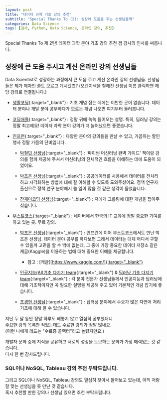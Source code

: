 ```yaml
---
layout: post
title: "데이터 과학 기초 강의 추천"
subtitle: "Special Thanks To (2): 성장에 도움을 주는 선생님들께"
categories: Data Science
tags: [감사, Python, Data Science, 온라인 강의, 추천]
---
```


Special Thanks To 제 2탄! 
데이터 과학 분야 기초 강의 추천 겸 감사의 인사를 써봅니다. 

## 성장에 큰 도움 주시고 계신 온라인 강의 선생님들 

Data Scientist로 성장하는 과정에서 큰 도움 주고 계신 온라인 강의 선생님들.
선생님들은 제가 제자인 줄도 모르고 계시겠죠? 
(오렌지색을 칠해진 선생님 이름 클릭하면 해당 강좌로 연결됩니다.)


* [생활코딩](https://opentutorials.org/course/1){:target="_blank"} : 기초 개념 잡는 데에는 이만한 곳이 없습니다. 데이터 분야나 개발 분야 공부하다가 모르는 개념 나오면 여기부터 둘러봅니다.  
  
* [코딩애플](https://codingapple.com/){:target="_blank"} : 정말 귀에 쏙쏙 들어오는 설명. 특히, 딥러닝 강의는 정말 최고예요! 데이터 과학 분야 강의가 더 늘어났으면 좋겠습니다.  

* [인프런](https://www.inflearn.com/){:target="_blank"} : 다양한 분야의 강의들을 만날 수 있고, 가끔하는 할인행사 정말 가뭄의 단비입니다.  

  * [박철민 선생님](https://www.inflearn.com/course/%ED%8C%8C%EC%9D%B4%EC%8D%AC-%EB%A8%B8%EC%8B%A0%EB%9F%AC%EB%8B%9D-%EC%99%84%EB%B2%BD%EA%B0%80%EC%9D%B4%EB%93%9C/){:target="_blank"} : '파이썬 머신러닝 완벽 가이드' 책이랑 강의를 함께 제공해 주셔서 머신러닝의 전체적인 흐름을 이해하는 데에 도움이 되었어요.  
  
  * [박조은 선생님](https://www.inflearn.com/course/%EA%B3%B5%EA%B3%B5%EB%8D%B0%EC%9D%B4%ED%84%B0%EB%A1%9C-%ED%8C%8C%EC%9D%B4%EC%8D%AC-%EB%8D%B0%EC%9D%B4%ED%84%B0-%EB%B6%84%EC%84%9D-%EC%8B%9C%EC%9E%91%ED%95%98%EA%B8%B0/){:target="_blank"} : 공공데이터를 사용해서 데이터를 전처리하고 시각화하는 방법에 대해 잘 이해할 수 있도록 도와주셨어요. 정책 연구자 출신으로 정책 연구 분야에서 쓸 일이 많을 것 같은 생각이 들었습니다.  

  * [잔재미코딩 선생님](https://www.inflearn.com/course/python-crawling-basic/){:target="_blank"} : 저에게 크롤링에 대한 개념을 잡아주셨습니다.  

* [부스트코스](https://www.boostcourse.org/){:target="_blank"} : 네이버에서 한국의 IT 교육에 정말 중요한 기여를 하고 있는 곳. 무료 강의.  

  * [박조은 선생님](https://www.boostcourse.org/ds116/joinLectures/28015){:target="_blank"} : 인프런에 이어 부스트코스에서도 만난 박조은 선생님. 데이터 분야 공부를 하다보면 그래서 데이터는 대체 어디서 구할 수 있을까 고민을 할 수 밖에 없는데, 그 중에 가장 중요한 데이터 저장소 같은 캐글(Kaggle)을 이용하는 법에 대해 중요한 이해를 제공합니다.  
      * 참고 : [캐글][https://www.kaggle.com/]{:target="_blank"}

  * [인공지능(AI)기초 다지기 team](https://www.boostcourse.org/ai100/joinLectures/218531){:target="_blank"} & [딥러닝 기초 다지기 team](https://www.boostcourse.org/ai111/joinLectures/316854){:target="_blank"} : 각 분야 전문가 선생님들께서 인공지능과 딥러닝에 대해 기초적이지만 꼭 필요한 설명을 제공해 주고 있어 기본적인 개념 잡기에 좋습니다.

  * [조경현 선생님](https://www.boostcourse.org/ai331/joinLectures/195045){:target="_blank"} : 딥러닝 분야에서 수요가 많은 자연어 처리 기초에 대해 알 수 있습니다.


지난 두 달 동안 정말 하루도 빼놓지 않고 열심히 공부했더니  
주요한 강의 목록만 적었는데도 수료한 강의가 정말 많네요.  
(이런 나에게 레드는 "수료증 콜렉터"라고 놀렸지만요.)


개발자 문화 중에 지식을 공유하고 서로의 성장을 도모하는 문화가 가장 매력있는 것 같습니다.  
다시 한 번 감사드립니다. 


### SQL이나 NoSQL, Tableau 강의 추천 부탁드립니다. 

그리고 SQL이나 NoSQL, Tableau 강의도 열심히 찾아서 들어보고 있는데, 
아직 저랑 잘 맞는 선생님을 못 만난 것 같습니다.  
혹시 추천할 만한 강의나 선생님 있으면 추천 부탁드립니다.  